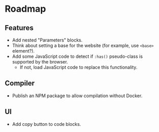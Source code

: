 
# Roadmap

## Features

- Add nested "Parameters" blocks.
- Think about setting a base for the website (for example, use `<base>` element?).
- Add some JavaScript code to detect if `:has()` pseudo-class is supported by the browser.
  - If not, load JavaScript code to replace this functionality.

## Compiler

- Publish an NPM package to allow compilation without Docker.

## UI

- Add copy button to code blocks.
